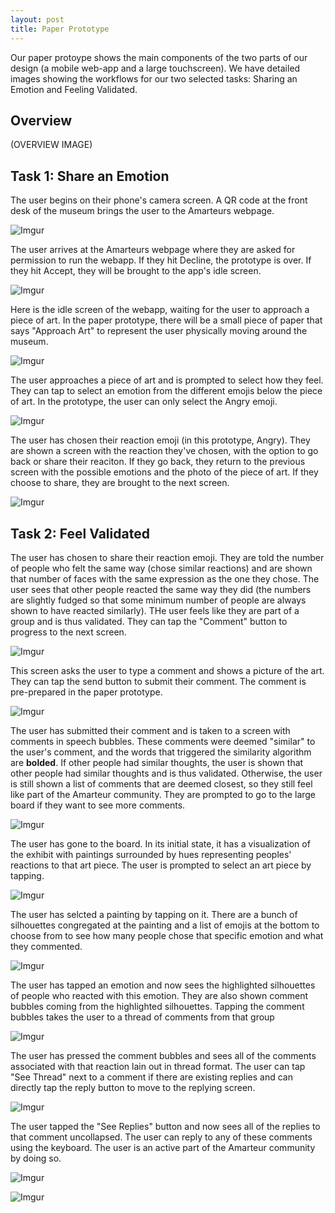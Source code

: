 ```yaml
---
layout: post
title: Paper Prototype
---
```


Our paper protoype shows the main components of the two parts of our design (a mobile web-app and a large touchscreen). We have detailed images showing the workflows for our two selected tasks: Sharing an Emotion and Feeling Validated.

## Overview


(OVERVIEW IMAGE)


## Task 1: Share an Emotion



The user begins on their phone's camera screen. A QR code at the front desk of the museum brings the user to the Amarteurs webpage.


![Imgur](https://i.imgur.com/Gzw1pIp.jpg)



The user arrives at the Amarteurs webpage where they are asked for permission to run the webapp. If they hit Decline, the prototype is over. If they hit Accept, they will be brought to the app's idle screen.


![Imgur](https://i.imgur.com/vp4BGb2.jpg)


Here is the idle screen of the webapp, waiting for the user to approach a piece of art. In the paper prototype, there will be a small piece of paper that says "Approach Art" to represent the user physically moving around the museum.



![Imgur](https://i.imgur.com/vQIdCed.jpg)



The user approaches a piece of art and is prompted to select how they feel. They can tap to select an emotion from the different emojis below the piece of art. In the prototype, the user can only select the Angry emoji.


![Imgur](https://i.imgur.com/4Lrf5Hr.jpg)


The user has chosen their reaction emoji (in this prototype, Angry). They are shown a screen with the reaction they've chosen, with the option to go back or share their reaciton. If they go back, they return to the previous screen with the possible emotions and the photo of the piece of art. If they choose to share, they are brought to the next screen.


![Imgur](https://i.imgur.com/lI1UWBI.jpg)



## Task 2: Feel Validated


The user has chosen to share their reaction emoji. They are told the number of people who felt the same way (chose similar reactions) and are shown that number of faces with the same expression as the one they chose. The user sees that other people reacted the same way they did (the numbers are slightly fudged so that some minimum number of people are always shown to have reacted similarly). THe user feels like they are part of a group and is thus validated. They can tap the "Comment" button to progress to the next screen.


![Imgur](https://i.imgur.com/jW4zg7M.jpg)


This screen asks the user to type a comment and shows a picture of the art. They can tap the send button to submit their comment. The comment is pre-prepared in the paper prototype.


![Imgur](https://i.imgur.com/WpsmjRx.jpg)


The user has submitted their comment and is taken to a screen with comments in speech bubbles. These comments were deemed "similar" to the user's comment, and the words that triggered the similarity algorithm are **bolded**. If other people had similar thoughts, the user is shown that other people had similar thoughts and is thus validated. Otherwise, the user is still shown a list of comments that are deemed closest, so they still feel like part of the Amarteur community. They are prompted to go to the large board if they want to see more comments.


![Imgur](https://i.imgur.com/Bti8VXd.jpg)


The user has gone to the board. In its initial state, it has a visualization of the exhibit with paintings surrounded by hues representing peoples' reactions to that art piece. The user is prompted to select an art piece by tapping.


![Imgur](https://i.imgur.com/d4QCAg6.jpg)


The user has selcted a painting by tapping on it. There are a bunch of silhouettes congregated at the painting and a list of emojis at the bottom to choose from to see how many people chose that specific emotion and what they commented.


![Imgur](https://i.imgur.com/peTRmuM.jpg)


The user has tapped an emotion and now sees the highlighted silhouettes of people who reacted with this emotion. They are also shown comment bubbles coming from the highlighted silhouettes. Tapping the comment bubbles takes the user to a thread of comments from that group


![Imgur](https://i.imgur.com/IiHyYQa.jpg)


The user has pressed the comment bubbles and sees all of the comments associated with that reaction lain out in thread format. The user can tap "See Thread" next to a comment if there are existing replies and can directly tap the reply button to move to the replying screen.


![Imgur](https://i.imgur.com/TYC7cNW.jpg)


The user tapped the "See Replies" button and now sees all of the replies to that comment uncollapsed. The user can reply to any of these comments using the keyboard. The user is an active part of the Amarteur community by doing so.


![Imgur](https://i.imgur.com/rpnoHPn.jpg)

![Imgur](https://i.imgur.com/6wfOcq6.jpg)
